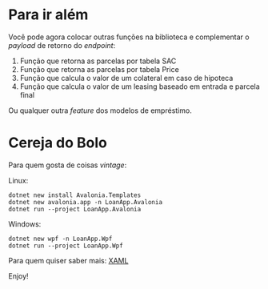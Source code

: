 # Para ir além

Você pode agora colocar outras funções na biblioteca e complementar o *payload* de retorno do *endpoint*:

1. Função que retorna as parcelas por tabela SAC
1. Função que retorna as parcelas por tabela Price
1. Função que calcula o valor de um colateral em caso de hipoteca
1. Função que calcula o valor de um leasing baseado em entrada e parcela final

Ou qualquer outra *feature* dos modelos de empréstimo.

# Cereja do Bolo

Para quem gosta de coisas *vintage*:

Linux:

```shell
dotnet new install Avalonia.Templates
dotnet new avalonia.app -n LoanApp.Avalonia
dotnet run --project LoanApp.Avalonia
```

Windows:

```shell
dotnet new wpf -n LoanApp.Wpf
dotnet run --project LoanApp.Wpf
```

Para quem quiser saber mais: [XAML](https://learn.microsoft.com/pt-br/shows/vs-code-livestreams/vs-code-for-xaml-and-csharp-devs)

Enjoy!
